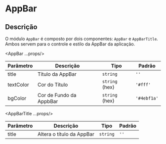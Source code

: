 # AppBar

## Descrição

O módulo `AppBar` é composto por dois componentes: `AppBar` e `AppBarTitle`. Ambos servem para o controle e estilo da AppBar da aplicação.

<!-- @example ./example/Example.html -->

<AppBar ...props/>

| Parâmetro | Descrição           | Tipo            | Padrão    |
|-----------|---------------------|-----------------|-----------|
| title     | Título da AppBar    | `string`          | `''`        |
| textColor | Cor do Título       | `string` (hex)    | `'#fff'`    |
| bgColor   | Cor de Fundo da AppbBar| `string` (hex) | `'#4ebf1a'` |


<AppBarTitle ...props/>

| Parâmetro | Descrição                    | Tipo            | Padrão    |
|-----------|------------------------------|-----------------|-----------|
| title     | Altera o título da AppBar    | `string`        | `''`      |
